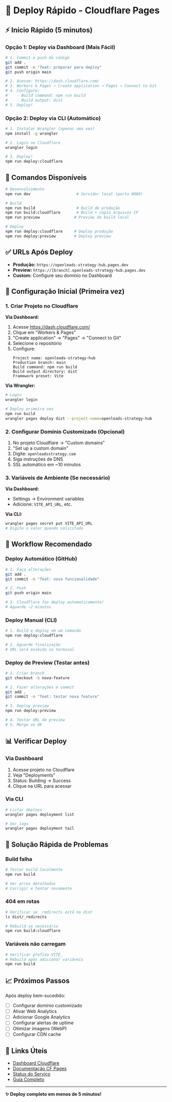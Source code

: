 # 🚀 Deploy Rápido - Cloudflare Pages

## ⚡ Início Rápido (5 minutos)

### Opção 1: Deploy via Dashboard (Mais Fácil)

```bash
# 1. Commit e push do código
git add .
git commit -m "feat: preparar para deploy"
git push origin main

# 2. Acesse: https://dash.cloudflare.com/
# 3. Workers & Pages → Create application → Pages → Connect to Git
# 4. Configure:
#    - Build command: npm run build
#    - Build output: dist
# 5. Deploy!
```

### Opção 2: Deploy via CLI (Automático)

```bash
# 1. Instalar Wrangler (apenas uma vez)
npm install -g wrangler

# 2. Login no Cloudflare
wrangler login

# 3. Deploy!
npm run deploy:cloudflare
```

## 📝 Comandos Disponíveis

```bash
# Desenvolvimento
npm run dev                    # Servidor local (porta 8080)

# Build
npm run build                  # Build de produção
npm run build:cloudflare       # Build + copia arquivos CF
npm run preview               # Preview do build local

# Deploy
npm run deploy:cloudflare     # Deploy produção
npm run deploy:preview        # Deploy preview
```

## ✅ URLs Após Deploy

- **Produção:** `https://openleads-strategy-hub.pages.dev`
- **Preview:** `https://[branch].openleads-strategy-hub.pages.dev`
- **Custom:** Configure seu domínio no Dashboard

## 🔧 Configuração Inicial (Primeira vez)

### 1. Criar Projeto no Cloudflare

**Via Dashboard:**
1. Acesse https://dash.cloudflare.com/
2. Clique em "Workers & Pages"
3. "Create application" → "Pages" → "Connect to Git"
4. Selecione o repositório
5. Configure:
   ```
   Project name: openleads-strategy-hub
   Production branch: main
   Build command: npm run build
   Build output directory: dist
   Framework preset: Vite
   ```

**Via Wrangler:**
```bash
# Login
wrangler login

# Deploy primeira vez
npm run build
wrangler pages deploy dist --project-name=openleads-strategy-hub
```

### 2. Configurar Domínio Customizado (Opcional)

1. No projeto Cloudflare → "Custom domains"
2. "Set up a custom domain"
3. Digite: `openleadsstrategy.com`
4. Siga instruções de DNS
5. SSL automático em ~10 minutos

### 3. Variáveis de Ambiente (Se necessário)

**Via Dashboard:**
- Settings → Environment variables
- Adicione: `VITE_API_URL`, etc.

**Via CLI:**
```bash
wrangler pages secret put VITE_API_URL
# Digite o valor quando solicitado
```

## 🎯 Workflow Recomendado

### Deploy Automático (GitHub)

```bash
# 1. Faça alterações
git add .
git commit -m "feat: nova funcionalidade"

# 2. Push
git push origin main

# 3. Cloudflare faz deploy automaticamente!
# Aguarde ~2 minutos
```

### Deploy Manual (CLI)

```bash
# 1. Build e deploy em um comando
npm run deploy:cloudflare

# 2. Aguarde finalização
# URL será exibida no terminal
```

### Deploy de Preview (Testar antes)

```bash
# 1. Criar branch
git checkout -b nova-feature

# 2. Fazer alterações e commit
git add .
git commit -m "feat: testar nova feature"

# 3. Deploy preview
npm run deploy:preview

# 4. Testar URL de preview
# 5. Merge se OK
```

## 📊 Verificar Deploy

### Via Dashboard
1. Acesse projeto no Cloudflare
2. Veja "Deployments"
3. Status: Building → Success
4. Clique na URL para acessar

### Via CLI
```bash
# Listar deploys
wrangler pages deployment list

# Ver logs
wrangler pages deployment tail
```

## 🐛 Solução Rápida de Problemas

### Build falha
```bash
# Testar build localmente
npm run build

# Ver erros detalhados
# Corrigir e tentar novamente
```

### 404 em rotas
```bash
# Verificar se _redirects está no dist
ls dist/_redirects

# Rebuild se necessário
npm run build:cloudflare
```

### Variáveis não carregam
```bash
# Verificar prefixo VITE_
# Rebuild após adicionar variáveis
npm run build
```

## 📈 Próximos Passos

Após deploy bem-sucedido:

- [ ] Configurar domínio customizado
- [ ] Ativar Web Analytics
- [ ] Adicionar Google Analytics
- [ ] Configurar alertas de uptime
- [ ] Otimizar imagens (WebP)
- [ ] Configurar CDN cache

## 🔗 Links Úteis

- [Dashboard Cloudflare](https://dash.cloudflare.com/)
- [Documentação CF Pages](https://developers.cloudflare.com/pages/)
- [Status do Serviço](https://www.cloudflarestatus.com/)
- [Guia Completo](./DEPLOY-CLOUDFLARE.md)

---

**✨ Deploy completo em menos de 5 minutos!**

